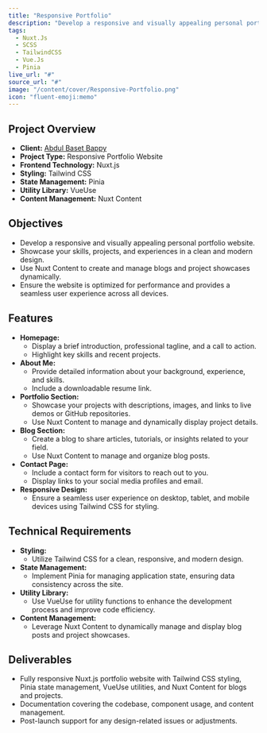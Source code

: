 ```yaml
---
title: "Responsive Portfolio"
description: "Develop a responsive and visually appealing personal portfolio website."
tags:
  - Nuxt.Js
  - SCSS
  - TailwindCSS
  - Vue.Js
  - Pinia
live_url: "#"
source_url: "#"
image: "/content/cover/Responsive-Portfolio.png"
icon: "fluent-emoji:memo"
---
```


## Project Overview
- **Client:** [Abdul Baset Bappy](https://abdulbasetbappy.dev/)
- **Project Type:** Responsive Portfolio Website
- **Frontend Technology:** Nuxt.js
- **Styling:** Tailwind CSS
- **State Management:** Pinia
- **Utility Library:** VueUse
- **Content Management:** Nuxt Content

## Objectives
- Develop a responsive and visually appealing personal portfolio website.
- Showcase your skills, projects, and experiences in a clean and modern design.
- Use Nuxt Content to create and manage blogs and project showcases dynamically.
- Ensure the website is optimized for performance and provides a seamless user experience across all devices.

## Features
- **Homepage:** 
  - Display a brief introduction, professional tagline, and a call to action.
  - Highlight key skills and recent projects.
- **About Me:** 
  - Provide detailed information about your background, experience, and skills.
  - Include a downloadable resume link.
- **Portfolio Section:**
  - Showcase your projects with descriptions, images, and links to live demos or GitHub repositories.
  - Use Nuxt Content to manage and dynamically display project details.
- **Blog Section:** 
  - Create a blog to share articles, tutorials, or insights related to your field.
  - Use Nuxt Content to manage and organize blog posts.
- **Contact Page:** 
  - Include a contact form for visitors to reach out to you.
  - Display links to your social media profiles and email.
- **Responsive Design:** 
  - Ensure a seamless user experience on desktop, tablet, and mobile devices using Tailwind CSS for styling.

## Technical Requirements
- **Styling:** 
  - Utilize Tailwind CSS for a clean, responsive, and modern design.
- **State Management:** 
  - Implement Pinia for managing application state, ensuring data consistency across the site.
- **Utility Library:** 
  - Use VueUse for utility functions to enhance the development process and improve code efficiency.
- **Content Management:** 
  - Leverage Nuxt Content to dynamically manage and display blog posts and project showcases.

## Deliverables
- Fully responsive Nuxt.js portfolio website with Tailwind CSS styling, Pinia state management, VueUse utilities, and Nuxt Content for blogs and projects.
- Documentation covering the codebase, component usage, and content management.
- Post-launch support for any design-related issues or adjustments.
